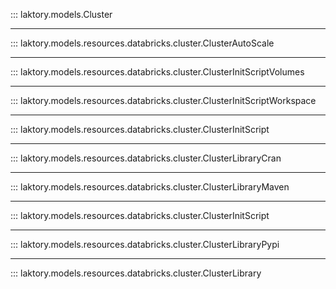 ::: laktory.models.Cluster

---

::: laktory.models.resources.databricks.cluster.ClusterAutoScale

---

::: laktory.models.resources.databricks.cluster.ClusterInitScriptVolumes

---

::: laktory.models.resources.databricks.cluster.ClusterInitScriptWorkspace

---

::: laktory.models.resources.databricks.cluster.ClusterInitScript

---

::: laktory.models.resources.databricks.cluster.ClusterLibraryCran

---

::: laktory.models.resources.databricks.cluster.ClusterLibraryMaven

---

::: laktory.models.resources.databricks.cluster.ClusterInitScript

---

::: laktory.models.resources.databricks.cluster.ClusterLibraryPypi

---

::: laktory.models.resources.databricks.cluster.ClusterLibrary
